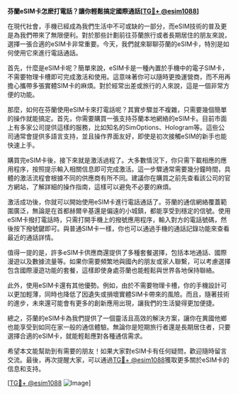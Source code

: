 **芬蘭eSIM卡怎麽打電話？讓你輕鬆搞定國際通話[[TG💪+ @esim1088](https://t.me/s/esim1088)]**

在現代社會，手機已經成為我們生活中不可或缺的一部分，而eSIM技術的普及更是為我們帶來了無限便利。對於那些計劃前往芬蘭旅行或者長期居住的朋友來說，選擇一張合適的eSIM卡非常重要。今天，我們就來聊聊芬蘭的eSIM卡，特別是如何使用它來進行電話通話。

首先，什麼是eSIM卡呢？簡單來說，eSIM卡是一種內置於手機中的電子SIM卡，不需要物理卡槽即可完成激活和使用。這意味著你可以隨時更換運營商，而不用再擔心攜帶多張實體SIM卡的麻煩。對於經常出差或旅行的人來說，這是一個非常方便的功能。

那麼，如何在芬蘭使用eSIM卡來打電話呢？其實步驟並不複雜，只需要幾個簡單的操作就能搞定。首先，你需要購買一張支持芬蘭本地網絡的eSIM卡。目前市面上有多家公司提供這樣的服務，比如知名的SimOptions、Hologram等。這些公司通常會提供多語言支持，並且操作界面友好，即使是初次接觸eSIM的新手也能快速上手。

購買完eSIM卡後，接下來就是激活過程了。大多數情況下，你只需下載相應的應用程序，按照提示輸入相關信息即可完成激活。這一步驟通常需要幾分鐘時間，具體的激活流程會根據不同的供應商有所不同。建議你在購買之前先查看該公司的官方網站，了解詳細的操作指南，這樣可以避免不必要的麻煩。

激活成功後，你就可以開始使用eSIM卡進行電話通話了。芬蘭的通信網絡覆蓋範圍廣泛，無論是在首都赫爾辛基還是偏遠的小城鎮，都能享受到穩定的信號。使用eSIM卡撥打電話時，只需打開手機上的撥號應用程序，輸入對方的電話號碼，然後按下撥號鍵即可。與普通SIM卡一樣，你也可以通過手機的通話記錄功能來查看最近的通話詳情。

值得一提的是，許多eSIM卡供應商還提供了多種套餐選擇，包括本地通話、國際漫遊以及數據流量等。如果你需要頻繁地與國內的朋友或家人聯繫，可以考慮選擇包含國際漫遊功能的套餐，這樣即使身處芬蘭也能輕鬆與世界各地保持聯絡。

此外，使用eSIM卡還有其他優勢。例如，由於不需要物理卡槽，你的手機設計可以更加輕薄，同時也降低了因遺失或損壞實體SIM卡帶來的風險。而且，隨著技術的進步，未來還可能會有更多的創新應用出現，讓我們的生活變得更加便捷。

總之，芬蘭的eSIM卡為我們提供了一個靈活且高效的解決方案，讓你在異國他鄉也能享受到如同在家一般的通信體驗。無論你是短期旅行者還是長期居住者，只要選擇合適的eSIM卡，就能輕鬆應對各種通信需求。

希望本文能幫助到有需要的朋友！如果大家對eSIM卡有任何疑問，歡迎隨時留言交流。最後，再次提醒大家，可以通過[TG💪+ @esim1088](https://t.me/s/esim1088)獲取更多關於eSIM卡的信息和支持。

[[TG💪+ @esim1088](https://t.me/s/esim1088) ![Image](https://i.postimg.cc/4NQfJmqS/Snipaste-2025-05-13-00-14-12.png)]